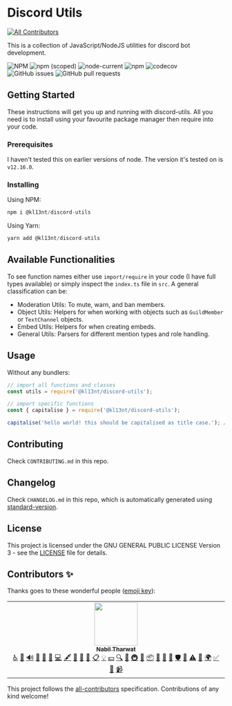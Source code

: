# Discord Utils
<!-- ALL-CONTRIBUTORS-BADGE:START - Do not remove or modify this section -->
[![All Contributors](https://img.shields.io/badge/all_contributors-1-orange.svg?style=flat)](#contributors)
<!-- ALL-CONTRIBUTORS-BADGE:END -->

This is a collection of JavaScript/NodeJS utilities for discord bot development.

![NPM](https://img.shields.io/npm/l/@kl13nt/discord-utils?registry_uri=https%3A%2F%2Fregistry.npmjs.org)
![npm (scoped)](https://img.shields.io/npm/v/@kl13nt/discord-utils)
![node-current](https://img.shields.io/node/v/@kl13nt/discord-utils)
![npm](https://img.shields.io/npm/dt/@kl13nt/discord-utils)
![codecov](https://codecov.io/gh/KL13NT/discord-utils/branch/master/graph/badge.svg)
![GitHub issues](https://img.shields.io/github/issues-raw/kl13nt/discord-utils)
![GitHub pull requests](https://img.shields.io/github/issues-pr-raw/kl13nt/discord-utils)

## Getting Started

These instructions will get you up and running with discord-utils. All you need is to install using your favourite package manager then require into your code.

### Prerequisites

I haven't tested this on earlier versions of node. The version it's tested on is `v12.16.0`.

### Installing

Using NPM:

```js
npm i @kl13nt/discord-utils
```

Using Yarn:

```js
yarn add @kl13nt/discord-utils
```

## Available Functionalities

To see function names either use `import/require` in your code (I have full types available) or simply inspect the `index.ts` file in `src`. A general classification can be:

- Moderation Utils: To mute, warn, and ban members.
- Object Utils: Helpers for when working with objects such as `GuildMember` or `TextChannel` objects.
- Embed Utils: Helpers for when creating embeds.
- General Utils: Parsers for different mention types and role handling.

## Usage

Without any bundlers:

```js
// import all functions and classes
const utils = require('@kl13nt/discord-utils');

// import specific functions
const { capitalise } = require('@kl13nt/discord-utils');

capitalise('hello world! this should be capitalised as title case.'); // Hello World! This Should Be Capitalised As Title Case.
```

## Contributing

Check `CONTRIBUTING.md` in this repo.

## Changelog

Check `CHANGELOG.md` in this repo, which is automatically generated using [standard-version](https://github.com/conventional-changelog/standard-version).

## License

This project is licensed under the GNU GENERAL PUBLIC LICENSE Version 3 - see the [LICENSE](LICENSE) file for details.

## Contributors ✨

Thanks goes to these wonderful people ([emoji key](https://allcontributors.org/docs/en/emoji-key)):

<!-- ALL-CONTRIBUTORS-LIST:START - Do not remove or modify this section -->
<!-- prettier-ignore-start -->
<!-- markdownlint-disable -->
<table>
  <tr>
    <td align="center"><a href="https://github.com/KL13NT"><img src="https://avatars3.githubusercontent.com/u/20807178?v=4?s=100" width="100px;" alt=""/><br /><sub><b>Nabil Tharwat</b></sub></a><br /><a href="#a11y-KL13NT" title="Accessibility">️️️️♿️</a> <a href="#question-KL13NT" title="Answering Questions">💬</a> <a href="#audio-KL13NT" title="Audio">🔊</a> <a href="#blog-KL13NT" title="Blogposts">📝</a> <a href="https://github.com/KL13NT/discord-utils/issues?q=author%3AKL13NT" title="Bug reports">🐛</a> <a href="#business-KL13NT" title="Business development">💼</a> <a href="https://github.com/KL13NT/discord-utils/commits?author=KL13NT" title="Code">💻</a> <a href="#content-KL13NT" title="Content">🖋</a> <a href="#data-KL13NT" title="Data">🔣</a> <a href="#design-KL13NT" title="Design">🎨</a> <a href="https://github.com/KL13NT/discord-utils/commits?author=KL13NT" title="Documentation">📖</a> <a href="#eventOrganizing-KL13NT" title="Event Organizing">📋</a> <a href="#example-KL13NT" title="Examples">💡</a> <a href="#financial-KL13NT" title="Financial">💵</a> <a href="#fundingFinding-KL13NT" title="Funding Finding">🔍</a> <a href="#ideas-KL13NT" title="Ideas, Planning, & Feedback">🤔</a> <a href="#infra-KL13NT" title="Infrastructure (Hosting, Build-Tools, etc)">🚇</a> <a href="#maintenance-KL13NT" title="Maintenance">🚧</a> <a href="#platform-KL13NT" title="Packaging/porting to new platform">📦</a> <a href="#plugin-KL13NT" title="Plugin/utility libraries">🔌</a> <a href="#projectManagement-KL13NT" title="Project Management">📆</a> <a href="https://github.com/KL13NT/discord-utils/pulls?q=is%3Apr+reviewed-by%3AKL13NT" title="Reviewed Pull Requests">👀</a> <a href="#security-KL13NT" title="Security">🛡️</a> <a href="#talk-KL13NT" title="Talks">📢</a> <a href="https://github.com/KL13NT/discord-utils/commits?author=KL13NT" title="Tests">⚠️</a> <a href="#tool-KL13NT" title="Tools">🔧</a> <a href="#translation-KL13NT" title="Translation">🌍</a> <a href="#tutorial-KL13NT" title="Tutorials">✅</a> <a href="#userTesting-KL13NT" title="User Testing">📓</a> <a href="#video-KL13NT" title="Videos">📹</a></td>
  </tr>
</table>

<!-- markdownlint-enable -->
<!-- prettier-ignore-end -->
<!-- ALL-CONTRIBUTORS-LIST:END -->

This project follows the [all-contributors](https://github.com/all-contributors/all-contributors) specification. Contributions of any kind welcome!
